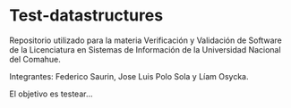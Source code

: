 # Test-datastructures
Repositorio utilizado para la materia Verificación y Validación de Software de la Licenciatura en Sistemas de Información de la Universidad Nacional del Comahue. 

Integrantes: Federico Saurin, Jose Luis Polo Sola y Líam Osycka.

El objetivo es testear...
